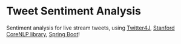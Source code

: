 # Tweet Sentiment Analysis

Sentiment analysis for live stream tweets, using [Twitter4J](http://twitter4j.org/), [Stanford CoreNLP library](https://stanfordnlp.github.io/CoreNLP), [Spring Boot](https://spring.io/projects/spring-boot)!
